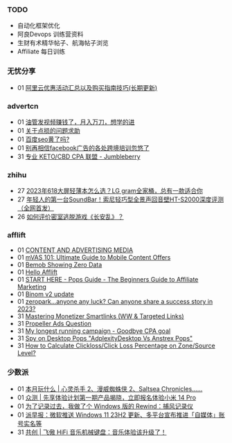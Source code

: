 ### TODO
-  自动化框架优化
-  阿良Devops 训练营资料
-  生财有术精华帖子、航海帖子浏览
-  Affiliate 每日训练

### 无忧分享
<!-- ruyo:START -->
-  01 [阿里云优惠活动汇总以及购买指南技巧&lpar;长期更新&rpar;](https://51.ruyo.net/18526.html)<!-- ruyo:END -->

### advertcn
<!-- advertcn:START -->
-  01 [油管发视频赚钱了，月入万刀，想学的进](https://www.advertcn.com/forum.php?mod=viewthread&tid=112772)
-  01 [关于点损的问题求助](https://www.advertcn.com/forum.php?mod=viewthread&tid=112769)
-  01 [百度seo黄了吗?](https://www.advertcn.com/forum.php?mod=viewthread&tid=112768)
-  01 [别再相信facebook广告的各处跨境培训忽悠了](https://www.advertcn.com/forum.php?mod=viewthread&tid=112766)
-  31 [专业 KETO/CBD CPA 联盟 - Jumbleberry](https://www.advertcn.com/forum.php?mod=viewthread&tid=112765)<!-- advertcn:END -->

### zhihu
<!-- zhihu:START -->
-  27 [2023年618大屏轻薄本怎么选？LG gram全家桶，总有一款适合你](http://zhuanlan.zhihu.com/p/632641888?utm_campaign=rss&utm_medium=rss&utm_source=rss&utm_content=title)
-  27 [年轻人的第一台SoundBar！索尼轻巧型全景声回音壁HT-S2000深度评测（全网首发）](http://zhuanlan.zhihu.com/p/630990296?utm_campaign=rss&utm_medium=rss&utm_source=rss&utm_content=title)
-  26 [如何评价密室逃脱游戏《长安乱》？](http://www.zhihu.com/question/563950552/answer/3045961312?utm_campaign=rss&utm_medium=rss&utm_source=rss&utm_content=title)<!-- zhihu:END -->

### afflift
<!-- afflift:START -->
-  01 [CONTENT AND ADVERTISING MEDIA](https://afflift.com/f/threads/content-and-advertising-media.11793/)
-  01 [mVAS 101: Ultimate Guide to Mobile Content Offers](https://afflift.com/f/threads/mvas-101-ultimate-guide-to-mobile-content-offers.11905/)
-  01 [Bemob Showing Zero Data](https://afflift.com/f/threads/bemob-showing-zero-data.11912/)
-  01 [Hello Afflift](https://afflift.com/f/threads/hello-afflift.11913/)
-  01 [START HERE - Pops Guide - The Beginners Guide to Affiliate Marketing](https://afflift.com/f/threads/start-here-pops-guide-the-beginners-guide-to-affiliate-marketing.2937/)
-  01 [Binom v2 update](https://afflift.com/f/threads/binom-v2-update.11909/)
-  01 [zeropark...anyone any luck? Can anyone share a success story in 2023?](https://afflift.com/f/threads/zeropark-anyone-any-luck-can-anyone-share-a-success-story-in-2023.11784/)
-  31 [Mastering Monetizer Smartlinks &lpar;WW &amp; Targeted Links&rpar;](https://afflift.com/f/threads/mastering-monetizer-smartlinks-ww-targeted-links.6786/)
-  31 [Propeller Ads Question](https://afflift.com/f/threads/propeller-ads-question.11854/)
-  31 [My longest running campaign - Goodbye CPA goal](https://afflift.com/f/threads/my-longest-running-campaign-goodbye-cpa-goal.11839/)
-  31 [Spy on Desktop Pops &quot;AdplexityDesktop Vs Anstrex Pops&quot;](https://afflift.com/f/threads/spy-on-desktop-pops-adplexitydesktop-vs-anstrex-pops.11911/)
-  31 [How to Calculate Clickloss/Click Loss Percentage on Zone/Source Level?](https://afflift.com/f/threads/how-to-calculate-clickloss-click-loss-percentage-on-zone-source-level.6449/)<!-- afflift:END -->

### 少数派
<!-- sspai:START -->
-  01 [本月玩什么 | 心灵杀手 2、漫威蜘蛛侠 2、Saltsea Chronicles……](https://sspai.com/post/84018)
-  01 [众测 | 先享体验计划第一期产品揭晓，立即报名体验小米 14 Pro](https://sspai.com/post/84014)
-  01 [为了记录过去，我做了个 Windows 版的 Rewind：捕风记录仪](https://sspai.com/post/83590)
-  01 [派早报：微软推送 Windows 11 23H2 更新、多平台宣布推进「自媒体」账号实名等](https://sspai.com/post/84019)
-  31 [共创 | 飞傲 HiFi 音乐机械键盘：音乐体验该升级了！](https://sspai.com/post/84005)<!-- sspai:END -->
